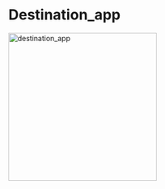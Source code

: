 # Destination_app
<img width="293" alt="destination_app" src="https://user-images.githubusercontent.com/59129779/95783240-71973380-0c9f-11eb-9ff9-51da6c98d0af.PNG">
